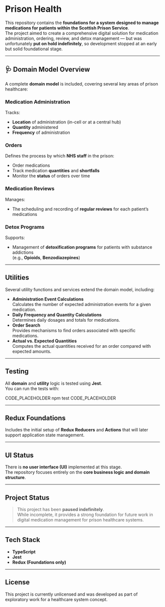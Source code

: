# Prison Health

This repository contains the **foundations for a system designed to manage medications for patients within the Scottish Prison Service**.  
The project aimed to create a comprehensive digital solution for medication administration, ordering, review, and detox management — but was unfortunately **put on hold indefinitely**, so development stopped at an early but solid foundational stage.

---

## 🩺 Domain Model Overview

A complete **domain model** is included, covering several key areas of prison healthcare:

### Medication Administration
Tracks:
- **Location** of administration (in-cell or at a central hub)
- **Quantity** administered
- **Frequency** of administration

### Orders
Defines the process by which **NHS staff** in the prison:
- Order medications
- Track medication **quantities** and **shortfalls**
- Monitor the **status** of orders over time

### Medication Reviews
Manages:
- The scheduling and recording of **regular reviews** for each patient’s medications

### Detox Programs
Supports:
- Management of **detoxification programs** for patients with substance addictions  
  (e.g., **Opioids**, **Benzodiazepines**)

---

## Utilities

Several utility functions and services extend the domain model, including:

- **Administration Event Calculations**  
  Calculates the number of expected administration events for a given medication.
- **Daily Frequency and Quantity Calculations**  
  Determines daily dosages and totals for medications.
- **Order Search**  
  Provides mechanisms to find orders associated with specific medications.
- **Actual vs. Expected Quantities**  
  Computes the actual quantities received for an order compared with expected amounts.

---

## Testing

All **domain** and **utility** logic is tested using **Jest**.  
You can run the tests with:

CODE_PLACEHOLDER
npm test
CODE_PLACEHOLDER

---

## Redux Foundations

Includes the initial setup of **Redux Reducers** and **Actions** that will later support application state management.

---

## UI Status

There is **no user interface (UI)** implemented at this stage.  
The repository focuses entirely on the **core business logic and domain structure**.

---

## Project Status

> This project has been **paused indefinitely**.  
> While incomplete, it provides a strong foundation for future work in digital medication management for prison healthcare systems.

---

## Tech Stack

- **TypeScript**
- **Jest**
- **Redux (Foundations only)**

---

## License

This project is currently unlicensed and was developed as part of exploratory work for a healthcare system concept.

